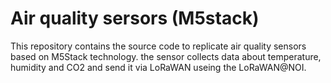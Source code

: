 # Air quality sersors (M5stack)
This repository contains the source code to replicate air quality sensors based on M5Stack technology. the sensor collects data about temperature, humidity and CO2 and send it via LoRaWAN useing the LoRaWAN@NOI.

